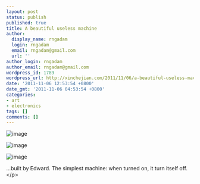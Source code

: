 ```yaml
---
layout: post
status: publish
published: true
title: A beautiful useless machine
author:
  display_name: rngadam
  login: rngadam
  email: rngadam@gmail.com
  url: ''
author_login: rngadam
author_email: rngadam@gmail.com
wordpress_id: 1789
wordpress_url: http://xinchejian.com/2011/11/06/a-beautiful-useless-machine/
date: '2011-11-06 12:53:54 +0800'
date_gmt: '2011-11-06 04:53:54 +0800'
categories:
- art
- electronics
tags: []
comments: []
---
```

<p><img style="display:block;margin-right:auto;margin-left:auto;" alt="image" src="http:&#47;&#47;xinchejian.com&#47;wp-content&#47;uploads&#47;2011&#47;11&#47;wpid-IMG_20111106_124251.jpg" &#47;></p>
<p><img style="display:block;margin-right:auto;margin-left:auto;" alt="image" src="http:&#47;&#47;xinchejian.com&#47;wp-content&#47;uploads&#47;2011&#47;11&#47;wpid-IMG_20111106_124310.jpg" &#47;></p>
<p><img style="display:block;margin-right:auto;margin-left:auto;" alt="image" src="http:&#47;&#47;xinchejian.com&#47;wp-content&#47;uploads&#47;2011&#47;11&#47;wpid-IMG_20111106_124449.jpg" &#47;></p>
<p>...built by Edward. The simplest machine: when turned on, it turn itself off.<&#47;p></p>
